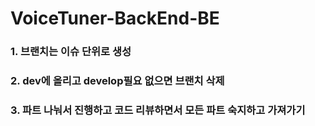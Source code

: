 # VoiceTuner-BackEnd-BE

### 1. 브랜치는 이슈 단위로 생성

### 2. dev에 올리고 develop필요 없으면 브랜치 삭제

### 3. 파트 나눠서 진행하고 코드 리뷰하면서 모든 파트 숙지하고 가져가기
